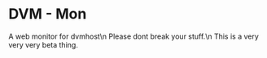 # DVM - Mon
 A web monitor for dvmhost\n
 Please dont break your stuff.\n
 This is a very very very beta thing.
